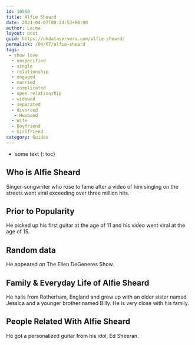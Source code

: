 ```yaml
---
id: 10558
title: Alfie Sheard
date: 2021-04-07T08:24:53+00:00
author: Laima
layout: post
guid: https://ukdataservers.com/alfie-sheard/
permalink: /04/07/alfie-sheard
tags:
 - show love
  - unspecified
  - single
  - relationship
  - engaged
  - married
  - complicated
  - open relationship
  - widowed
  - separated
  - divorced
   - Husband
  - Wife
  - Boyfriend
  - Girlfriend
category: Guides
---
```


* some text
{: toc}


## Who is Alfie Sheard
                  
                  
                  
Singer-songwriter who rose to fame after a video of him singing on the streets went viral exceeding over three million hits.
                  
              
            
              
            
                
                
                
## Prior to Popularity
                  
                  
                  
He picked up his first guitar at the age of 11 and his video went viral at the age of 15.
                  
              
            
              
            
                
                
                
## Random data
                  
                  
                  
He appeared on The Ellen DeGeneres Show.
                  
              
            
              
            
                
                
                
## Family & Everyday Life of Alfie Sheard
                  
                  
                  
He hails from Rotherham, England and grew up with an older sister named Jessica and a younger brother named Billy. He is very close with his family.
                  
              
            
              
            
                
                
                
## People Related With Alfie Sheard
                  
                  
                  
He got a personalized guitar from his idol, Ed Sheeran.
                  
              
            
              
            
                
              
            
              
              
            
            
              
            
          
          
          